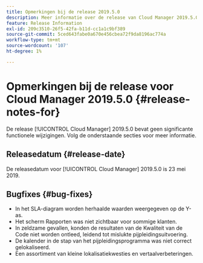 ```yaml
---
title: Opmerkingen bij de release 2019.5.0
description: Meer informatie over de release van Cloud Manager 2019.5.0.
feature: Release Information
exl-id: 209c3510-26f5-42fa-b11d-cc1a1c9bf389
source-git-commit: 5ced643fabe0a670e456cbea72f9da8196ac774a
workflow-type: tm+mt
source-wordcount: '107'
ht-degree: 1%

---
```


# Opmerkingen bij de release voor Cloud Manager 2019.5.0 {#release-notes-for}

De release [!UICONTROL Cloud Manager] 2019.5.0 bevat geen significante functionele wijzigingen. Volg de onderstaande secties voor meer informatie.

## Releasedatum {#release-date}

De releasedatum voor [!UICONTROL Cloud Manager] 2019.5.0 is 23 mei 2019.


## Bugfixes {#bug-fixes}

* In het SLA-diagram worden herhaalde waarden weergegeven op de Y-as.
* Het scherm Rapporten was niet zichtbaar voor sommige klanten.
* In zeldzame gevallen, konden de resultaten van de Kwaliteit van de Code niet worden ontleed, leidend tot mislukte pijpleidingsuitvoering.
* De kalender in de stap van het pijpleidingsprogramma was niet correct gelokaliseerd.
* Een assortiment van kleine lokalisatiekwesties en vertaalverbeteringen.
